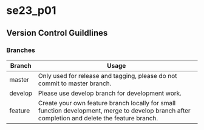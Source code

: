 # se23_p01

## Version Control Guildlines
### Branches

| Branch  | Usage |
| ------------- | ------------- |
| master  | Only used for release and tagging, please do not commit to master branch.  |
| develop  | Please use develop branch for development work.  |
| feature  | Create your own feature branch locally for small function development, merge to develop branch after completion and delete the feature branch. |


